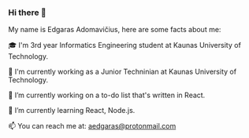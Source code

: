 ### Hi there 👋

My name is Edgaras Adomavičius, here are some facts about me:

🎓 I'm 3rd year Informatics Engineering student at Kaunas University of Technology.

💼 I'm currently working as a Junior Techninian at Kaunas University of Technology.

🔭 I’m currently working on a to-do list that's written in React.

🌱 I’m currently learning React, Node.js.

📫 You can reach me at: aedgaras@protonmail.com

<!--
**aedgaras/aedgaras** is a ✨ _special_ ✨ repository because its `README.md` (this file) appears on your GitHub profile.

Here are some ideas to get you started:

- 🔭 I’m currently working on ...
- 🌱 I’m currently learning ...
- 👯 I’m looking to collaborate on ...
- 🤔 I’m looking for help with ...
- 💬 Ask me about ...
- 📫 How to reach me: ...
- 😄 Pronouns: ...
- ⚡ Fun fact: ...
-->
